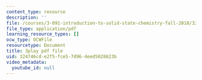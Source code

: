 ```yaml
---
content_type: resource
description: ''
file: /courses/3-091-introduction-to-solid-state-chemistry-fall-2018/324746cde2f5fce57d964eed5028623b_5i4fd-BhAt0.pdf
file_type: application/pdf
learning_resource_types: []
ocw_type: OCWFile
resourcetype: Document
title: 3play pdf file
uid: 324746cd-e2f5-fce5-7d96-4eed5028623b
video_metadata:
  youtube_id: null
---
```

